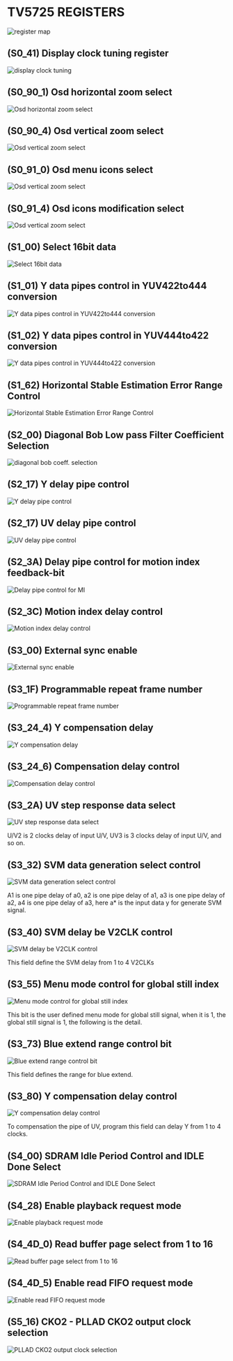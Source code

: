 # TV5725 REGISTERS

![register map](./img/reg-map.jpg)

## (S0_41) Display clock tuning register

![display clock tuning](./img/display-clock-tuning-reg.jpg)

## (S0_90_1) Osd horizontal zoom select

![Osd horizontal zoom select](./img/osd-horizontal-zoom-select.jpg)

## (S0_90_4) Osd vertical zoom select

![Osd vertical zoom select](./img/osd-vertical-zoom-select.jpg)

## (S0_91_0) Osd menu icons select

![Osd vertical zoom select](./img/osd-menu-icons-select.jpg)

## (S0_91_4) Osd icons modification select

![Osd vertical zoom select](./img/osd-icons-modification-select.jpg)

## (S1_00) Select 16bit data

![Select 16bit data](./img/select-16bit-data.jpg)

## (S1_01) Y data pipes control in YUV422to444 conversion

![Y data pipes control in YUV422to444 conversion](./img/y-data-pipes-YUV422to444-conv.jpg)

## (S1_02) Y data pipes control in YUV444to422 conversion

![Y data pipes control in YUV444to422 conversion](./img/y-data-pipes-YUV444to422-conv.jpg) 

## (S1_62) Horizontal Stable Estimation Error Range Control

![Horizontal Stable Estimation Error Range Control](./img/horizontal-stable-est-error-range.jpg)

## (S2_00) Diagonal Bob Low pass Filter Coefficient Selection 

![diagonal bob coeff. selection](./img/diagonal-bob-lpf-coeff.jpg)

## (S2_17) Y delay pipe control

![Y delay pipe control](./img/y-delay-pipe-control.jpg)

## (S2_17) UV delay pipe control

![UV delay pipe control](./img/uv-delay-pipe-control.jpg)

## (S2_3A) Delay pipe control for motion index feedback-bit

![Delay pipe control for MI](./img/pipe-control-motion-index.jpg)

## (S2_3C) Motion index delay control

![Motion index delay control](./img/motion-index-delay-control.jpg)

## (S3_00) External sync enable

![External sync enable](./img/vds-sync-enable.jpg)

## (S3_1F) Programmable repeat frame number

![Programmable repeat frame number](./img/progm-repeat-frame-num.jpg)

## (S3_24_4) Y compensation delay

![Y compensation delay](./img/y-compensation-delay.jpg)

## (S3_24_6) Compensation delay control

![Compensation delay control](./img/compensation-delay-ctl.jpg)

## (S3_2A) UV step response data select

![UV step response data select](./img/uv-step-response-data-sel.jpg)

U/V2 is 2 clocks delay of input U/V, UV3 is 3 clocks delay of input U/V, and so on.

## (S3_32) SVM data generation select control

![SVM data generation select control](./img/svm-data-generation-select-ctl.jpg)

A1 is one pipe delay of a0, a2 is one pipe delay of a1, a3 is one pipe delay of a2, a4 is one pipe delay of a3, here a* is the input data y for generate SVM signal.

## (S3_40) SVM delay be V2CLK control

![SVM delay be V2CLK control](./img/svm-delay-be-v2clk-ctl.jpg)

This field define the SVM delay from 1 to 4 V2CLKs

## (S3_55) Menu mode control for global still index

![Menu mode control for global still index](./img/menu-mode-control-4-glob-still-ind.jpg)

This bit is the user defined menu mode for global still signal, when it is 1, the global still signal is 1, the following is the detail.

## (S3_73) Blue extend range control bit 

![Blue extend range control bit](./img/blue-extend-range-ctl-bit.jpg)

This field defines the range for blue extend.

## (S3_80) Y compensation delay control

![Y compensation delay control](./img/y-compensation-delay-ctl.jpg)

To compensation the pipe of UV, program this field can delay Y from 1 to 4 clocks.

## (S4_00) SDRAM Idle Period Control and IDLE Done Select

![SDRAM Idle Period Control and IDLE Done Select](./img/sdram-idle-period-ctl-n-idle.jpg)

## (S4_28) Enable playback request mode

![Enable playback request mode](./img/enable-playback-request-mode.jpg)

## (S4_4D_0) Read buffer page select from 1 to 16

![Read buffer page select from 1 to 16](./img/read-buffer-page-select-1-16.jpg)

## (S4_4D_5) Enable read FIFO request mode

![Enable read FIFO request mode](./img/en-read-fifo-request-mode.jpg)

## (S5_16) CKO2 - PLLAD CKO2 output clock selection

![PLLAD CKO2 output clock selection](./img/pllad-cko2.jpg)


